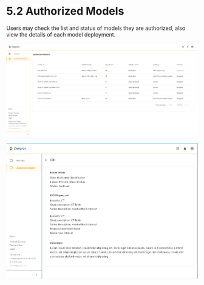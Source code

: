 # 5.2 Authorized Models

Users may check the list and status of models they are authorized, also view the details of each model deployment.

![Model authorization list and deployment status](<../.gitbook/assets/image (218).png>)

![Deployment description & query sets](<../.gitbook/assets/image (218) (1).png>)

